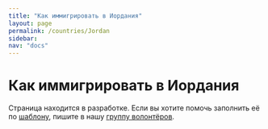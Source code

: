 ```yaml
---
title: "Как иммигрировать в Иордания"
layout: page
permalink: /countries/Jordan
sidebar:
nav: "docs"
---
```


# Как иммигрировать в Иордания

Страница находится в разработке. Если вы хотите помочь заполнить её по [шаблону](/template), пишите в нашу [группу волонтёров](https://t.me/+FHi3FnJaoWJkMDAx).
